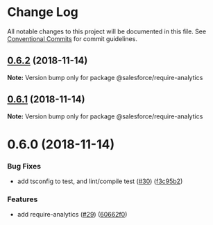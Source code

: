 # Change Log

All notable changes to this project will be documented in this file.
See [Conventional Commits](https://conventionalcommits.org) for commit guidelines.

## [0.6.2](https://github.com/forcedotcom/sfdx-dev-packages/compare/@salesforce/require-analytics@0.6.1...@salesforce/require-analytics@0.6.2) (2018-11-14)

**Note:** Version bump only for package @salesforce/require-analytics





## [0.6.1](https://github.com/forcedotcom/sfdx-dev-packages/compare/@salesforce/require-analytics@0.6.0...@salesforce/require-analytics@0.6.1) (2018-11-14)

**Note:** Version bump only for package @salesforce/require-analytics





# 0.6.0 (2018-11-14)


### Bug Fixes

* add tsconfig to test, and lint/compile test ([#30](https://github.com/forcedotcom/sfdx-dev-packages/issues/30)) ([f3c95b2](https://github.com/forcedotcom/sfdx-dev-packages/commit/f3c95b2))


### Features

* add require-analytics ([#29](https://github.com/forcedotcom/sfdx-dev-packages/issues/29)) ([60662f0](https://github.com/forcedotcom/sfdx-dev-packages/commit/60662f0))
